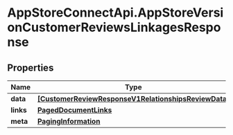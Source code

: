 # AppStoreConnectApi.AppStoreVersionCustomerReviewsLinkagesResponse

## Properties

Name | Type | Description | Notes
------------ | ------------- | ------------- | -------------
**data** | [**[CustomerReviewResponseV1RelationshipsReviewData]**](CustomerReviewResponseV1RelationshipsReviewData.md) |  | 
**links** | [**PagedDocumentLinks**](PagedDocumentLinks.md) |  | 
**meta** | [**PagingInformation**](PagingInformation.md) |  | [optional] 


